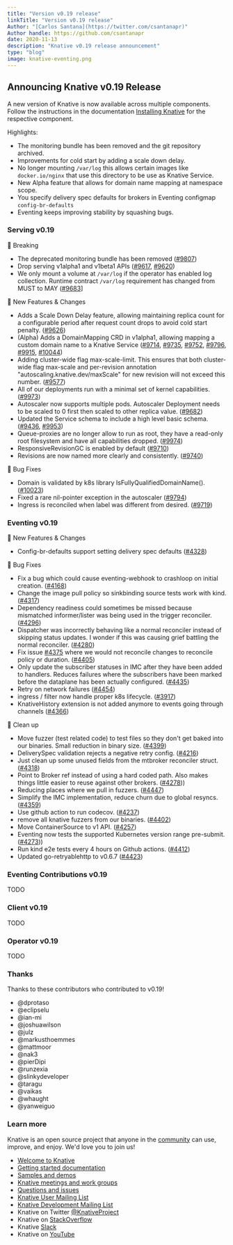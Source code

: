 ```yaml
---
title: "Version v0.19 release"
linkTitle: "Version v0.19 release"
Author: "[Carlos Santana](https://twitter.com/csantanapr)"
Author handle: https://github.com/csantanapr
date: 2020-11-13
description: "Knative v0.19 release announcement"
type: "blog"
image: knative-eventing.png
---
```



## Announcing Knative v0.19 Release

A new version of Knative is now available across multiple components.
Follow the instructions in the documentation [Installing Knative](https://knative.dev/docs/install/) for the respective component.

Highlights:
- The monitoring bundle has been removed and the git repository archived.
- Improvements for cold start by adding a scale down delay.
- No longer mounting `/var/log` this allows certain images like `docker.io/nginx` that use this directory to be use as Knative Service.
- New Alpha feature that allows for domain name mapping at namespace scope.
- You specify delivery spec defaults for brokers in Eventing configmap `config-br-defaults`
- Eventing keeps improving stability by squashing bugs.

### Serving v0.19

🚨 Breaking
- The deprecated monitoring bundle has been removed ([#9807](https://github.com/knative/serving/pull/9807))
- Drop serving v1alpha1 and v1beta1 APIs ([#9617](https://github.com/knative/serving/pull/9617), [#9620](https://github.com/knative/serving/pull/9620))
- We only mount a volume at `/var/log` if the operator has enabled log collection. Runtime contract `/var/log` requirement has changed from MUST to MAY ([#9683](https://github.com/knative/serving/pull/9683)]

💫 New Features & Changes
- Adds a Scale Down Delay feature, allowing maintaining replica count for a configurable period after request count drops to avoid cold start penalty. ([#9626](https://github.com/knative/serving/pull/9626))
- (Alpha) Adds a DomainMapping CRD in v1alpha1, allowing mapping a custom domain name to a Knative Service ([#9714](https://github.com/knative/serving/pull/9714), [#9735](https://github.com/knative/serving/pull/9735), [#9752](https://github.com/knative/serving/pull/9752), [#9796](https://github.com/knative/serving/pull/9796), [#9915](https://github.com/knative/serving/pull/9915), [#10044](https://github.com/knative/serving/pull/10044))
- Adding cluster-wide flag max-scale-limit. This ensures that both cluster-wide flag max-scale and per-revision annotation "autoscaling.knative.dev/maxScale" for new revision will not exceed this number. ([#9577](https://github.com/knative/serving/pull/9577))
- All of our deployments run with a minimal set of kernel capabilities. ([#9973](https://github.com/knative/serving/pull/9973))
- Autoscaler now supports multiple pods. Autoscaler Deployment needs to be scaled to 0 first then scaled to other replica value. ([#9682](https://github.com/knative/serving/pull/9682))
- Updated the Service schema to include a high level basic schema. ([#9436](https://github.com/knative/serving/pull/9436), [#9953](https://github.com/knative/serving/pull/9953))
- Queue-proxies are no longer allow to run as root, they have a read-only root filesystem and have all capabilities dropped. ([#9974](https://github.com/knative/serving/pull/9974))
- ResponsiveRevisionGC is enabled by default ([#9710](https://github.com/knative/serving/pull/9710))
- Revisions are now named more clearly and consistently. ([#9740](https://github.com/knative/serving/pull/9740))

🐞 Bug Fixes
- Domain is validated by k8s library IsFullyQualifiedDomainName(). ([#10023](https://github.com/knative/serving/pull/10023))
- Fixed a rare nil-pointer exception in the autoscaler ([#9794](https://github.com/knative/serving/pull/9794))
- Ingress is reconciled when label was different from desired. ([#9719](https://github.com/knative/serving/pull/9719))

### Eventing v0.19

💫 New Features & Changes
- Config-br-defaults support setting delivery spec defaults ([#4328](https://github.com/knative/eventing/pull/4328))

🐞 Bug Fixes
- Fix a bug which could cause eventing-webhook to crashloop on initial creation. ([#4168](https://github.com/knative/eventing/pull/4168))
- Change the image pull policy so sinkbinding source tests work with kind. ([#4317](https://github.com/knative/eventing/pull/4317))
- Dependency readiness could sometimes be missed because mismatched informer/lister was being used in the trigger reconciler. ([#4296](https://github.com/knative/eventing/pull/4296))
- Dispatcher was incorrectly behaving like a normal reconciler instead of skipping status updates. I wonder if this was causing grief battling the normal reconciler. ([#4280](https://github.com/knative/eventing/pull/4280))
- Fix issue [#4375](https://github.com/knative/eventing/issues/4375) where we would not reconcile changes to reconcile policy or duration. ([#4405](https://github.com/knative/eventing/pull/4405))
- Only update the subscriber statuses in IMC after they have been added to handlers. Reduces failures where the
  subscribers have been marked before the dataplane has been actually configured. ([#4435](https://github.com/knative/eventing/pull/4435))
- Retry on network failures ([#4454](https://github.com/knative/eventing/pull/4454))
- ingress / filter now handle proper k8s lifecycle. ([#3917](https://github.com/knative/eventing/pull/3917))
- KnativeHistory extension is not added anymore to events going through channels ([#4366](https://github.com/knative/eventing/pull/4366))

🧹 Clean up
- Move fuzzer (test related code) to test files so they don't get baked into our binaries. Small reduction in binary size. ([#4399](https://github.com/knative/eventing/pull/4399))
- DeliverySpec validation rejects a negative retry config. ([#4216](https://github.com/knative/eventing/pull/4216))
- Just clean up some unused fields from the mtbroker reconciler struct. ([#4318](https://github.com/knative/eventing/pull/4318))
- Point to Broker ref instead of using a hard coded path. Also makes things little easier to reuse against other brokers. ([#4278](https://github.com/knative/eventing/pull/4278)))
- Reducing places where we pull in fuzzers. ([#4447](https://github.com/knative/eventing/pull/4447))
- Simplify the IMC implementation, reduce churn due to global resyncs. ([#4359](https://github.com/knative/eventing/pull/4359))
- Use github action to run codecov. ([#4237](https://github.com/knative/eventing/pull/4237))
- remove all knative fuzzers from our binaries. ([#4402](https://github.com/knative/eventing/pull/4402))
- Move ContainerSource to v1 API. ([#4257](https://github.com/knative/eventing/pull/4257))
- Eventing now tests the supported Kubernetes version range pre-submit. ([#4273](https://github.com/knative/eventing/pull/4273)))
- Run kind e2e tests every 4 hours on Github actions. ([#4412](https://github.com/knative/eventing/pull/4412))
- Updated go-retryablehttp to v0.6.7 ([#4423](https://github.com/knative/eventing/pull/4423))


### Eventing Contributions v0.19

TODO

### Client v0.19

TODO

### Operator v0.19

TODO

### Thanks

Thanks to these contributors who contributed to v0.19!

- @dprotaso
- @eclipselu
- @ian-mi
- @joshuawilson
- @julz
- @markusthoemmes
- @mattmoor
- @nak3
- @pierDipi
- @runzexia
- @slinkydeveloper
- @taragu
- @vaikas
- @whaught
- @yanweiguo



### Learn more

Knative is an open source project that anyone in the [community](https://knative.dev/community/) can use, improve, and enjoy. We'd love you to join us!

- [Welcome to Knative](https://knative.dev/docs#welcome-to-knative)
- [Getting started documentation](https://knative.dev/docs/#getting-started)
- [Samples and demos](https://knative.dev/docs#samples-and-demos)
- [Knative meetings and work groups](https://knative.dev/contributing/#working-group)
- [Questions and issues](https://knative.dev/contributing/#questions-and-issues)
- [Knative User Mailing List](https://groups.google.com/forum/#!forum/knative-users)
- [Knative Development Mailing List](https://groups.google.com/forum/#!forum/knative-dev)
- Knative on Twitter [@KnativeProject](https://twitter.com/KnativeProject)
- Knative on [StackOverflow](https://stackoverflow.com/questions/tagged/knative)
- Knative [Slack](https://slack.knative.dev)
- Knative on [YouTube](https://www.youtube.com/channel/UCq7cipu-A1UHOkZ9fls1N8A)
